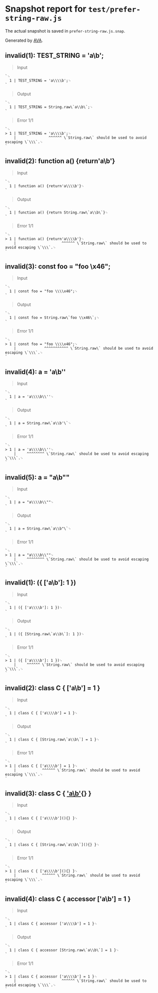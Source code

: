 # Snapshot report for `test/prefer-string-raw.js`

The actual snapshot is saved in `prefer-string-raw.js.snap`.

Generated by [AVA](https://avajs.dev).

## invalid(1): TEST_STRING = 'a\\b';

> Input

    `␊
      1 | TEST_STRING = 'a\\\\b';␊
    `

> Output

    `␊
      1 | TEST_STRING = String.raw\`a\\b\`;␊
    `

> Error 1/1

    `␊
    > 1 | TEST_STRING = 'a\\\\b';␊
        |               ^^^^^^ \`String.raw\` should be used to avoid escaping \`\\\`.␊
    `

## invalid(2): function a() {return'a\\b'}

> Input

    `␊
      1 | function a() {return'a\\\\b'}␊
    `

> Output

    `␊
      1 | function a() {return String.raw\`a\\b\`}␊
    `

> Error 1/1

    `␊
    > 1 | function a() {return'a\\\\b'}␊
        |                     ^^^^^^ \`String.raw\` should be used to avoid escaping \`\\\`.␊
    `

## invalid(3): const foo = "foo \\x46";

> Input

    `␊
      1 | const foo = "foo \\\\x46";␊
    `

> Output

    `␊
      1 | const foo = String.raw\`foo \\x46\`;␊
    `

> Error 1/1

    `␊
    > 1 | const foo = "foo \\\\x46";␊
        |             ^^^^^^^^^^^ \`String.raw\` should be used to avoid escaping \`\\\`.␊
    `

## invalid(4): a = 'a\\b\''

> Input

    `␊
      1 | a = 'a\\\\b\\''␊
    `

> Output

    `␊
      1 | a = String.raw\`a\\b'\`␊
    `

> Error 1/1

    `␊
    > 1 | a = 'a\\\\b\\''␊
        |     ^^^^^^^^ \`String.raw\` should be used to avoid escaping \`\\\`.␊
    `

## invalid(5): a = "a\\b\""

> Input

    `␊
      1 | a = "a\\\\b\\""␊
    `

> Output

    `␊
      1 | a = String.raw\`a\\b"\`␊
    `

> Error 1/1

    `␊
    > 1 | a = "a\\\\b\\""␊
        |     ^^^^^^^^ \`String.raw\` should be used to avoid escaping \`\\\`.␊
    `

## invalid(1): ({ ['a\\b']: 1 })

> Input

    `␊
      1 | ({ ['a\\\\b']: 1 })␊
    `

> Output

    `␊
      1 | ({ [String.raw\`a\\b\`]: 1 })␊
    `

> Error 1/1

    `␊
    > 1 | ({ ['a\\\\b']: 1 })␊
        |     ^^^^^^ \`String.raw\` should be used to avoid escaping \`\\\`.␊
    `

## invalid(2): class C { ['a\\b'] = 1 }

> Input

    `␊
      1 | class C { ['a\\\\b'] = 1 }␊
    `

> Output

    `␊
      1 | class C { [String.raw\`a\\b\`] = 1 }␊
    `

> Error 1/1

    `␊
    > 1 | class C { ['a\\\\b'] = 1 }␊
        |            ^^^^^^ \`String.raw\` should be used to avoid escaping \`\\\`.␊
    `

## invalid(3): class C { ['a\\b'](){} }

> Input

    `␊
      1 | class C { ['a\\\\b'](){} }␊
    `

> Output

    `␊
      1 | class C { [String.raw\`a\\b\`](){} }␊
    `

> Error 1/1

    `␊
    > 1 | class C { ['a\\\\b'](){} }␊
        |            ^^^^^^ \`String.raw\` should be used to avoid escaping \`\\\`.␊
    `

## invalid(4): class C { accessor ['a\\b'] = 1 }

> Input

    `␊
      1 | class C { accessor ['a\\\\b'] = 1 }␊
    `

> Output

    `␊
      1 | class C { accessor [String.raw\`a\\b\`] = 1 }␊
    `

> Error 1/1

    `␊
    > 1 | class C { accessor ['a\\\\b'] = 1 }␊
        |                     ^^^^^^ \`String.raw\` should be used to avoid escaping \`\\\`.␊
    `
